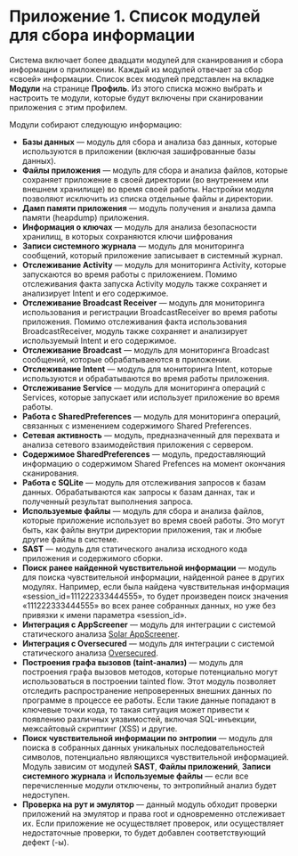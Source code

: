 # Приложение 1. Список модулей для сбора информации

Система включает более двадцати модулей для сканирования и сбора информации о приложении. Каждый из модулей отвечает за сбор «своей» информации. Список всех модулей представлен на вкладке **Модули** на странице **Профиль**. Из этого списка можно выбрать и настроить те модули, которые будут включены при сканировании приложения с этим профилем.

Модули собирают следующую информацию:

* **Базы данных** — модуль для сбора и анализа баз данных, которые используются в приложении (включая зашифрованные базы данных).
* **Файлы приложения** — модуль для сбора и анализа файлов, которые сохраняет приложение в своей директории (во внутреннем или внешнем хранилище) во время своей работы. Настройки модуля позволяют исключить из списка отдельные файлы и директории.
* **Дамп памяти приложения** — модуль получения и анализа дампа памяти (heapdump) приложения.
* **Информация о ключах** — модуль для анализа безопасности хранилищ, в которых сохраняются ключи шифрования
* **Записи системного журнала** — модуль для мониторинга сообщений, который приложение записывает в системный журнал.
* **Отслеживание Activity** — модуль для мониторинга Activity, которые запускаются во время работы с приложением. Помимо отслеживания факта запуска Activity модуль также сохраняет и анализирует Intent и его содержимое.
* **Отслеживание Broadcast Receiver** — модуль для мониторинга использования и регистрации BroadcastReceiver во время работы приложения. Помимо отслеживания факта использования BroadcastReceiver, модуль также сохраняет и анализирует используемый Intent и его содержимое.
* **Отслеживание Broadcast** — модуль для мониторинга Broadcast сообщений, которые обрабатываеются в приложении.
* **Отслеживание Intent** — модуль для мониторинга Intent, которые используются и обрабатываются во время работы приложения.
* **Отслеживание Service** — модуль для мониторинга операций с Services, которые запускает или использует приложение во время работы.
* **Работа с SharedPreferences** — модуль для мониторинга операций, связанных с изменением содержимого Shared Preferences.
* **Сетевая активность** — модуль, предназначенный для перехвата и анализа сетевого взаимодействия приложения с сервером.
* **Содержимое SharedPreferences** — модуль, предоставляющий информацию о содержимом Shared Prefences на момент окончания сканирования.
* **Работа с SQLite** — модуль для отслеживания запросов к базам данных. Обрабатываются как запросы к базам даннах, так и полученный результат выполнения запроса.
* **Используемые файлы** — модуль для сбора и анализа файлов, которые приложение использует во время своей работы. Это могут быть, как файлы внутри директории приложения, так и любые другие файлы в системе.
* **SAST** — модуль для статического анализа исходного кода приложения и содержимого сборки.
* **Поиск ранее найденной чувствительной информации** — модуль для поиска чувствительной информации, найденной ранее в других модулях. Например, если была найдена чувствительная информация «session_id=111222333444555», то будет произведен поиск значения «111222333444555» во всех ранее собранных данных, но уже без привязки к имени параметра «session_id».
* **Интеграция с AppScreener** — модуль для интеграции с системой статического анализа [Solar AppScreener](https://rt-solar.ru/products/solar_appscreener/capabilities/). 
* **Интеграция с Oversecured** — модуль для интеграции c системой статического анализа [Oversecured](https://oversecured.com/).
* **Построения графа вызовов (taint-анализ)** — модуль для построения графа вызовов методов, которые потенциально могут использоваться в построении tainted flow. Этот модуль позволяет отследить распространение непроверенных внешних данных по программе в процессе ее работы. Если такие данные попадают в ключевые точки кода, то такая ситуация может привести к появлению различных уязвимостей, включая SQL-инъекции, межсайтовый скриптинг (XSS) и другие.
* **Поиск чувствительной информации по энтропии** — модуль для поиска в собранных данных уникальных последовательностей символов, потенциально являющихся чувствительной информацией. Модуль зависим от модулей **SAST**, **Файлы приложений**, **Записи системного журнала** и **Используемые файлы** — если все перечисленные модули отключены, то энтропийный анализ будет недоступен.
* **Проверка на рут и эмулятор** — данный модуль обходит проверки приложений на эмулятор и права root и одновременно отслеживает их. Если приложение не осуществляет проверок, или осуществляет недостаточные проверки, то будет добавлен соответствующий дефект (-ы).